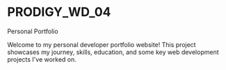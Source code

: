 # PRODIGY_WD_04
Personal Portfolio

Welcome to my personal developer portfolio website! This project showcases my journey, skills, education, and some key web development projects I've worked on.
